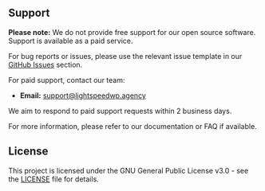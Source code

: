 ## Support

**Please note:** We do not provide free support for our open source software. Support is available as a paid service.

For bug reports or issues, please use the relevant issue template in our [GitHub Issues](https://github.com/lightspeedwp/repo-name/issues/new/choose) section.

For paid support, contact our team:

-   **Email:** [support@lightspeedwp.agency](mailto:support@lightspeedwp.agency)

We aim to respond to paid support requests within 2 business days.

For more information, please refer to our documentation or FAQ if available.

## License

This project is licensed under the GNU General Public License v3.0 - see the [LICENSE](../LICENSE) file for details.
